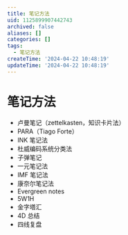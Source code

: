 ```yaml
---
title: 笔记方法
uid: 1125899907442743
archived: false
aliases: []
categories: []
tags:
  - 笔记方法
createTime: '2024-04-22 10:48:19'
updateTime: '2024-04-22 10:48:19'
---
```


# 笔记方法

- 卢曼笔记（zettelkasten，知识卡片法）
- PARA（Tiago Forte）
- INK 笔记法
- 杜威编码系统分类法
- 子弹笔记
- 一元笔记法
- IMF 笔记法
- 康奈尔笔记法
- Evergreen notes
- 5W1H
- 金字塔汇
- 4D 总结
- 四线复盘
